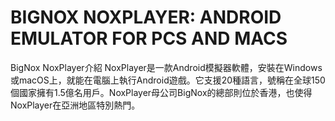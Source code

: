 # BIGNOX NOXPLAYER: ANDROID EMULATOR FOR PCS AND MACS
BigNox NoxPlayer介紹
NoxPlayer是一款Android模擬器軟體，安裝在Windows或macOS上，就能在電腦上執行Android遊戲。它支援20種語言，號稱在全球150個國家擁有1.5億名用戶。NoxPlayer母公司BigNox的總部則位於香港，也使得NoxPlayer在亞洲地區特別熱門。
